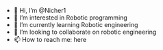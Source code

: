 - 👋 Hi, I’m @Nicher1
- 👀 I’m interested in Robotic programming
- 🌱 I’m currently learning Robotic engineering
- 💞️ I’m looking to collaborate on robotic engineering
- 📫 How to reach me: here

<!---
Nicher1/Nicher1 is a ✨ special ✨ repository because its `README.md` (this file) appears on your GitHub profile.
You can click the Preview link to take a look at your changes.
--->
